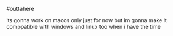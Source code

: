 #outtahere

its gonna work on macos only just for now but im gonna make it comppatible with windows and linux too when i have the time 
